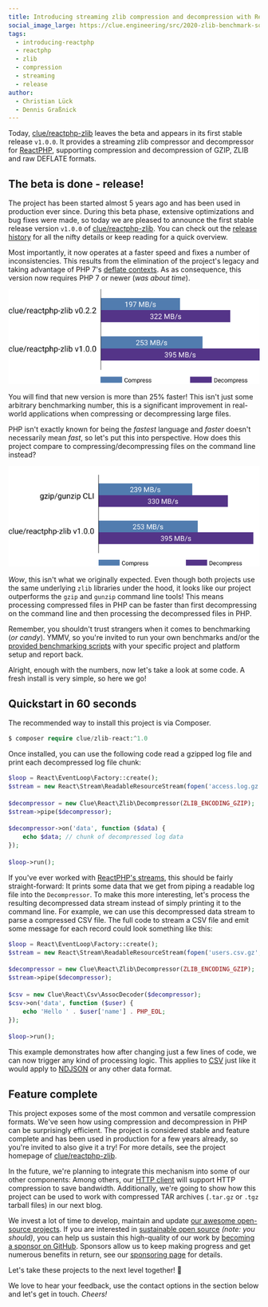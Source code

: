 ```yaml
---
title: Introducing streaming zlib compression and decompression with ReactPHP
social_image_large: https://clue.engineering/src/2020-zlib-benchmark-social.png
tags:
  - introducing-reactphp
  - reactphp
  - zlib
  - compression
  - streaming
  - release
author:
  - Christian Lück
  - Dennis Graßnick
---
```


Today, [clue/reactphp-zlib](https://github.com/clue/reactphp-zlib) leaves the beta and appears in its first stable release `v1.0.0`.
It provides a streaming zlib compressor and decompressor for [ReactPHP](https://reactphp.org/), supporting compression and decompression of GZIP, ZLIB and raw DEFLATE formats.

## The beta is done - release!

The project has been started almost 5 years ago and has been used in production ever since.
During this beta phase, extensive optimizations and bug fixes were made, so today we are pleased to announce the first stable release version `v1.0.0` of [clue/reactphp-zlib](https://github.com/clue/reactphp-zlib).
You can check out the [release history](https://github.com/clue/reactphp-zlib/releases) for all the nifty details or keep reading for a quick overview.

Most importantly, it now operates at a faster speed and fixes a number of inconsistencies.
This results from the elimination of the project's legacy and taking advantage of PHP 7's [deflate contexts](https://www.php.net/manual/en/function.deflate-init.php).
As as consequence, this version now requires PHP 7 or newer (*was about time*).

![](../src/2020-zlib-benchmark-new.png)

You will find that new version is more than 25% faster!
This isn't just some arbitrary benchmarking number, this is a significant improvement in real-world applications when compressing or decompressing large files.

PHP isn't exactly known for being the *fastest* language and *faster* doesn't necessarily mean *fast*, so let's put this into perspective.
How does this project compare to compressing/decompressing files on the command line instead?

![](../src/2020-zlib-benchmark-gzip.png)

*Wow*, this isn't what we originally expected.
Even though both projects use the same underlying `zlib` libraries under the hood,
it looks like our project outperforms the `gzip` and `gunzip` command line tools!
This means processing compressed files in PHP can be faster than first decompressing on the command line and then processing the decompressed files in PHP.

Remember, you shouldn't trust strangers when it comes to benchmarking (*or candy*).
YMMV, so you're invited to run your own benchmarks and/or the [provided benchmarking scripts](https://github.com/clue/reactphp-zlib/pull/24) with your specific project and platform setup and report back.

Alright, enough with the numbers, now let's take a look at some code.
A fresh install is very simple, so here we go!

## Quickstart in 60 seconds

The recommended way to install this project is via Composer.

```php
$ composer require clue/zlib-react:^1.0
```

Once installed, you can use the following code read a gzipped log file and print each decompressed log file chunk:

```php
$loop = React\EventLoop\Factory::create();
$stream = new React\Stream\ReadableResourceStream(fopen('access.log.gz', 'r'), $loop);

$decompressor = new Clue\React\Zlib\Decompressor(ZLIB_ENCODING_GZIP);
$stream->pipe($decompressor);

$decompressor->on('data', function ($data) {
    echo $data; // chunk of decompressed log data
});

$loop->run();
```

If you've ever worked with [ReactPHP's streams](https://reactphp.org/stream/), this should be fairly straight-forward:
It prints some data that we get from piping a readable log file into the `Decompressor`.
To make this more interesting, let's process the resulting decompressed data stream instead of simply printing it to the command line.
For example, we can use this decompressed data stream to parse a compressed CSV file.
The full code to stream a CSV file and emit some message for each record could look something like this:

```php
$loop = React\EventLoop\Factory::create();
$stream = new React\Stream\ReadableResourceStream(fopen('users.csv.gz', 'r'), $loop);

$decompressor = new Clue\React\Zlib\Decompressor(ZLIB_ENCODING_GZIP);
$stream->pipe($decompressor);

$csv = new Clue\React\Csv\AssocDecoder($decompressor);
$csv->on('data', function ($user) {
    echo 'Hello ' . $user['name'] . PHP_EOL;
});

$loop->run();
```

This example demonstrates how after changing just a few lines of code, we can now trigger any kind of processing logic.
This applies to [CSV](https://clue.engineering/2018/introducing-reactphp-csv) just like it would apply to [NDJSON](https://clue.engineering/2018/introducing-reactphp-ndjson) or any other data format.

## Feature complete

This project exposes some of the most common and versatile compression formats.
We've seen how using compression and decompression in PHP can be surprisingly efficient.
The project is considered stable and feature complete and has been used in production for a few years already, so you're invited to also give it a try!
For more details, see the project homepage of [clue/reactphp-zlib](https://github.com/clue/reactphp-zlib).

In the future, we're planning to integrate this mechanism into some of our other components:
Among others, our [HTTP client](https://clue.engineering/2018/introducing-reactphp-buzz) will support HTTP compression to save bandwidth.
Additionally, we're going to show how this project can be used to work with compressed TAR archives (`.tar.gz` or `.tgz` tarball files) in our next blog.

We invest a lot of time to develop, maintain and update [our awesome open-source projects](https://github.com/clue?tab=repositories). 
If you are interested in [sustainable open source](https://clue.engineering/2020/2019-sustainability-report) *(note: you should)*, you can help us sustain this high-quality of our work by [becoming a sponsor on GitHub](https://github.com/sponsors/clue). Sponsors allow us to keep making progress and get numerous benefits in return, see our [sponsoring page](https://github.com/sponsors/clue) for details.

Let's take these projects to the next level together! 🚀

We love to hear your feedback, use the contact options in the section below and let's get in touch.
*Cheers!*
